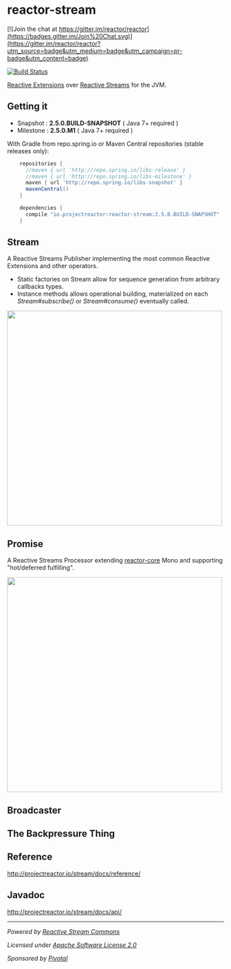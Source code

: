 # reactor-stream

[![Join the chat at https://gitter.im/reactor/reactor](https://badges.gitter.im/Join%20Chat.svg)](https://gitter.im/reactor/reactor?utm_source=badge&utm_medium=badge&utm_campaign=pr-badge&utm_content=badge)

[![Build Status](https://drone.io/github.com/reactor/reactorc-stream/status.png)](https://drone.io/github.com/reactor/reactor-stream/latest)

[Reactive Extensions](http://reactivex.io) over [Reactive Streams](http://reactive-streams.org) for the JVM.

## Getting it
- Snapshot : **2.5.0.BUILD-SNAPSHOT**  ( Java 7+ required )
- Milestone : **2.5.0.M1**  ( Java 7+ required )

With Gradle from repo.spring.io or Maven Central repositories (stable releases only):
```groovy
    repositories {
      //maven { url 'http://repo.spring.io/libs-release' }
      //maven { url 'http://repo.spring.io/libs-milestone' }
      maven { url 'http://repo.spring.io/libs-snapshot' }
      mavenCentral()
    }

    dependencies {
      compile "io.projectreactor:reactor-stream:2.5.0.BUILD-SNAPSHOT"
    }
```

## Stream

A Reactive Streams Publisher implementing the most common Reactive Extensions and other operators.
- Static factories on Stream allow for sequence generation from arbitrary callbacks types.
- Instance methods allows operational building, materialized on each _Stream#subscribe()_ or _Stream#consume()_ eventually called.

[<img src="https://raw.githubusercontent.com/reactor/projectreactor.io/master/src/main/static/assets/img/marble/stream.png" width="500">](http://projectreactor.io/stream/docs/api/reactor/rx/Stream.html)

## Promise

A Reactive Streams Processor extending [reactor-core](http://github.com/reactor/reactor-core) Mono and supporting "hot/deferred fulfilling".

[<img src="https://raw.githubusercontent.com/reactor/projectreactor.io/master/src/main/static/assets/img/marble/stream.png" width="500">](http://projectreactor.io/stream/docs/api/reactor/rx/Stream.html)

## Broadcaster

## The Backpressure Thing

## Reference
http://projectreactor.io/stream/docs/reference/

## Javadoc
http://projectreactor.io/stream/docs/api/

-------------------------------------
_Powered by [Reactive Stream Commons](http://github.com/reactor/reactive-streams-commons)_

_Licensed under [Apache Software License 2.0](www.apache.org/licenses/LICENSE-2.0)_

_Sponsored by [Pivotal](http://pivotal.io)_

